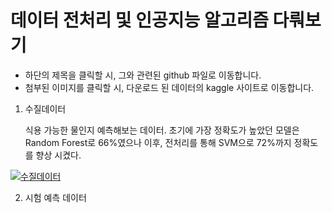 # 데이터 전처리 및 인공지능 알고리즘 다뤄보기

* 하단의 제목을 클릭할 시, 그와 관련된 github 파일로 이동합니다.
* 첨부된 이미지를 클릭할 시, 다운로드 된 데이터의 kaggle 사이트로 이동합니다.



1. 수질데이터

   식용 가능한 물인지 예측해보는 데이터. 초기에 가장 정확도가 높았던 모델은 Random Forest로 66%였으나 이후, 전처리를 통해 SVM으로 72%까지 정확도를 향상 시켰다.

[![수질데이터](https://user-images.githubusercontent.com/90161621/132272823-162d8396-47de-4ad2-b0ef-95aa9dd84b1e.JPG)](https://www.kaggle.com/adityakadiwal/water-potability)





2. 시험 예측 데이터
